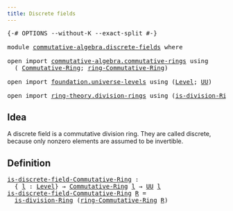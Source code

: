 ```yaml
---
title: Discrete fields
---
```


<pre class="Agda"><a id="41" class="Symbol">{-#</a> <a id="45" class="Keyword">OPTIONS</a> <a id="53" class="Pragma">--without-K</a> <a id="65" class="Pragma">--exact-split</a> <a id="79" class="Symbol">#-}</a>

<a id="84" class="Keyword">module</a> <a id="91" href="commutative-algebra.discrete-fields.html" class="Module">commutative-algebra.discrete-fields</a> <a id="127" class="Keyword">where</a>

<a id="134" class="Keyword">open</a> <a id="139" class="Keyword">import</a> <a id="146" href="commutative-algebra.commutative-rings.html" class="Module">commutative-algebra.commutative-rings</a> <a id="184" class="Keyword">using</a>
  <a id="192" class="Symbol">(</a> <a id="194" href="commutative-algebra.commutative-rings.html#1518" class="Function">Commutative-Ring</a><a id="210" class="Symbol">;</a> <a id="212" href="commutative-algebra.commutative-rings.html#1680" class="Function">ring-Commutative-Ring</a><a id="233" class="Symbol">)</a>

<a id="236" class="Keyword">open</a> <a id="241" class="Keyword">import</a> <a id="248" href="foundation.universe-levels.html" class="Module">foundation.universe-levels</a> <a id="275" class="Keyword">using</a> <a id="281" class="Symbol">(</a><a id="282" href="Agda.Primitive.html#597" class="Postulate">Level</a><a id="287" class="Symbol">;</a> <a id="289" href="foundation-core.universe-levels.html#222" class="Primitive">UU</a><a id="291" class="Symbol">)</a>

<a id="294" class="Keyword">open</a> <a id="299" class="Keyword">import</a> <a id="306" href="ring-theory.division-rings.html" class="Module">ring-theory.division-rings</a> <a id="333" class="Keyword">using</a> <a id="339" class="Symbol">(</a><a id="340" href="ring-theory.division-rings.html#673" class="Function">is-division-Ring</a><a id="356" class="Symbol">)</a>
</pre>
## Idea

A discrete field is a commutative division ring. They are called discrete, because only nonzero elements are assumed to be invertible.

## Definition

<pre class="Agda"><a id="is-discrete-field-Commutative-Ring"></a><a id="531" href="commutative-algebra.discrete-fields.html#531" class="Function">is-discrete-field-Commutative-Ring</a> <a id="566" class="Symbol">:</a>
  <a id="570" class="Symbol">{</a> <a id="572" href="commutative-algebra.discrete-fields.html#572" class="Bound">l</a> <a id="574" class="Symbol">:</a> <a id="576" href="Agda.Primitive.html#597" class="Postulate">Level</a><a id="581" class="Symbol">}</a> <a id="583" class="Symbol">→</a> <a id="585" href="commutative-algebra.commutative-rings.html#1518" class="Function">Commutative-Ring</a> <a id="602" href="commutative-algebra.discrete-fields.html#572" class="Bound">l</a> <a id="604" class="Symbol">→</a> <a id="606" href="foundation-core.universe-levels.html#222" class="Primitive">UU</a> <a id="609" href="commutative-algebra.discrete-fields.html#572" class="Bound">l</a>
<a id="611" href="commutative-algebra.discrete-fields.html#531" class="Function">is-discrete-field-Commutative-Ring</a> <a id="646" href="commutative-algebra.discrete-fields.html#646" class="Bound">R</a> <a id="648" class="Symbol">=</a>
  <a id="652" href="ring-theory.division-rings.html#673" class="Function">is-division-Ring</a> <a id="669" class="Symbol">(</a><a id="670" href="commutative-algebra.commutative-rings.html#1680" class="Function">ring-Commutative-Ring</a> <a id="692" href="commutative-algebra.discrete-fields.html#646" class="Bound">R</a><a id="693" class="Symbol">)</a>
</pre>